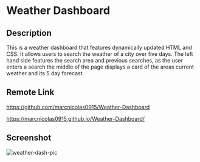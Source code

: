 # Weather Dashboard

## Description

This is a weather dashboard that features dynamically updated HTML and CSS. It allows users to search the weather of a city over five days. The left hand side features the search area and previous searches, as the user enters a search the middle of the page displays a card of the areas current weather and its 5 day forecast.


## Remote Link

https://github.com/marcnicolas0915/Weather-Dashboard

https://marcnicolas0915.github.io/Weather-Dashboard/

## Screenshot

![weather-dash-pic](https://user-images.githubusercontent.com/117967802/208013257-5f6bc1bd-d253-4034-9932-765c44f1b818.jpg)
